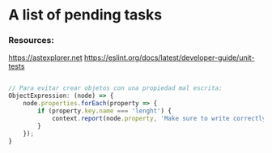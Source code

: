 #  A list of pending tasks

### Resources: 
https://astexplorer.net
https://eslint.org/docs/latest/developer-guide/unit-tests

```js

// Para evitar crear objetos con una propiedad mal escrita:
ObjectExpression: (node) => {
	node.properties.forEach(property => {
		if (property.key.name === 'lenght') {
			context.report(node.property, 'Make sure to write correctly "length"');
		}
	});
}

```